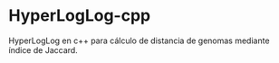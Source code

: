 # HyperLogLog-cpp
HyperLogLog en c++ para cálculo de distancia de genomas mediante índice de Jaccard.
